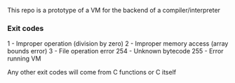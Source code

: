 This repo is a prototype of a VM for the backend of a compiler/interpreter



### Exit codes

1 - Improper operation (division by zero)
2 - Improper memory access (array bounds error)
3 - File operation error
254 - Unknown bytecode 
255 - Error running VM

Any other exit codes will come from C functions or C itself